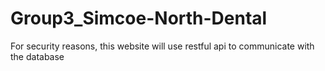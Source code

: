 # Group3_Simcoe-North-Dental
For security reasons, this website will use restful api to communicate with the database


